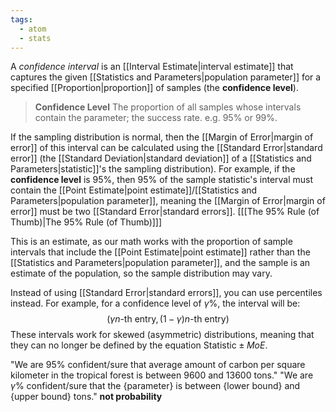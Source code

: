 ```yaml
---
tags:
  - atom
  - stats
---
```

A *confidence interval* is an [[Interval Estimate|interval estimate]] that captures the given [[Statistics and Parameters|population parameter]] for a specified [[Proportion|proportion]] of samples (the **confidence level**).

> **Confidence Level**
> The proportion of all samples whose intervals contain the parameter; the success rate. e.g. 95% or 99%.

If the sampling distribution is normal, then the [[Margin of Error|margin of error]] of this interval can be calculated using the [[Standard Error|standard error]] (the [[Standard Deviation|standard deviation]] of a [[Statistics and Parameters|statistic]]'s the sampling distribution). For example, if the **confidence level** is 95%, then 95% of the sample statistic's interval must contain the [[Point Estimate|point estimate]]/[[Statistics and Parameters|population parameter]], meaning the [[Margin of Error|margin of error]] must be two [[Standard Error|standard errors]].
\[[[The 95% Rule (of Thumb)|The 95% Rule (of Thumb)]]\]

This is an estimate, as our math works with the proportion of sample intervals that include the [[Point Estimate|point estimate]]  rather than the [[Statistics and Parameters|population parameter]], and the sample is an estimate of the population, so the sample distribution may vary.

Instead of using [[Standard Error|standard errors]], you can use percentiles instead. For example, for a confidence level of $\gamma$%, the interval will be:
$$ (\gamma n \text{-th entry}, (1-\gamma)n\text{-th entry}) $$
These intervals work for skewed (asymmetric) distributions, meaning that they can no longer be defined by the equation $\text{Statistic} \pm {MoE}$.

"We are 95% confident/sure that average amount of carbon per square kilometer in the tropical forest is between 9600 and 13600 tons."
"We are $\gamma$% confident/sure that the $\text{\{parameter\}}$ is between $\text{\{lower bound\}}$ and $\text{\{upper bound\}}$ tons."
**not probability**